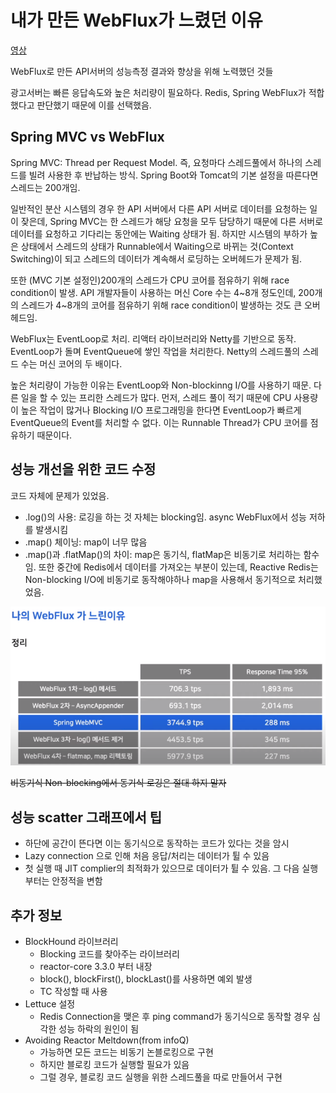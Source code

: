# 내가 만든 WebFlux가 느렸던 이유

[영상](https://www.youtube.com/watch?v=I0zMm6wIbRI&list=PL42XJKPNDepZbqM9N11RxL5UY_5PbA_Wo&index=2&ab_channel=TOAST)

WebFlux로 만든 API서버의 성능측정 결과와 향상을 위해 노력했던 것들

광고서버는 빠른 응답속도와 높은 처리량이 필요하다. Redis, Spring WebFlux가 적합했다고 판단했기 때문에 이를 선택했음.

## Spring MVC vs WebFlux

Spring MVC: Thread per Request Model. 즉, 요청마다 스레드풀에서 하나의 스레드를 빌려 사용한 후 반납하는 방식. Spring Boot와 Tomcat의 기본 설정을 따른다면 스레드는 200개임.

일반적인 분산 시스템의 경우 한 API 서버에서 다른 API 서버로 데이터를 요청하는 일이 잦은데, Spring MVC는 한 스레드가 해당 요청을 모두 담당하기 때문에 다른 서버로 데이터를 요청하고 기다리는 동안에는 Waiting 상태가 됨. 하지만 시스템의 부하가 높은 상태에서 스레드의 상태가 Runnable에서 Waiting으로 바뀌는 것(Context Switching)이 되고 스레드의 데이터가 계속해서 로딩하는 오버헤드가 문제가 됨. 

또한 (MVC 기본 설정인)200개의 스레드가 CPU 코어를 점유하기 위해 race condition이 발생. API 개발자들이 사용하는 머신 Core 수는 4~8개 정도인데, 200개의 스레드가 4~8개의 코어를 점유하기 위해 race condition이 발생하는 것도 큰 오버헤드임. 

WebFlux는 EventLoop로 처리. 리액터 라이브러리와 Netty를 기반으로 동작. EventLoop가 돌며 EventQueue에 쌓인 작업을 처리한다. Netty의 스레드풀의 스레드 수는 머신 코어의 두 배이다.

높은 처리량이 가능한 이유는 EventLoop와 Non-blockinng I/O를 사용하기 때문. 다른 일을 할 수 있는 프리한 스레드가 많다. 먼저, 스레드 풀이 적기 때문에 CPU 사용량이 높은 작업이 많거나 Blocking I/O 프로그래밍을 한다면 EventLoop가 빠르게 EventQueue의 Event를 처리할 수 없다. 이는 Runnable Thread가 CPU 코어를 점유하기 때문이다. 

## 성능 개선을 위한 코드 수정

코드 자체에 문제가 있었음.
- .log()의 사용: 로깅을 하는 것 자체는 blocking임. async WebFlux에서 성능 저하를 발생시킴
- .map() 체이닝: map이 너무 많음
- .map()과 .flatMap()의 차이:  map은 동기식, flatMap은 비동기로 처리하는 함수임. 또한 중간에 Redis에서 데이터를 가져오는 부분이 있는데, Reactive Redis는 Non-blocking I/O에 비동기로 동작해야하나 map을 사용해서 동기적으로 처리했었음.

![](./static/my-webflux-00.png)

~~비동기식 Non-blocking에서 동기식 로깅은 절대 하지 말자~~

## 성능 scatter 그래프에서 팁
- 하단에 공간이 뜬다면 이는 동기식으로 동작하는 코드가 있다는 것을 암시
- Lazy connection 으로 인해 처음 응답/처리는 데이터가 튈 수 있음
- 첫 실행 때 JIT complier의 최적화가 있으므로 데이터가 튈 수 있음. 그 다음 실행부터는 안정적을 변함
 
## 추가 정보
- BlockHound 라이브러리 
  - Blocking 코드를 찾아주는 라이브러리
  - reactor-core 3.3.0 부터 내장
  - block(), blockFirst(), blockLast()를 사용하면 예외 발생
  - TC 작성할 때 사용
- Lettuce 설정
  - Redis Connection을 맺은 후 ping command가 동기식으로 동작할 경우 심각한 성능 하락의 원인이 됨
- Avoiding Reactor Meltdown(from infoQ)
  - 가능하면 모든 코드는 비동기 논블로킹으로 구현
  - 하지만 블로킹 코드가 실행할 필요가 있음
  - 그럴 경우, 블로킹 코드 실행을 위한 스레드풀을 따로 만들어서 구현
